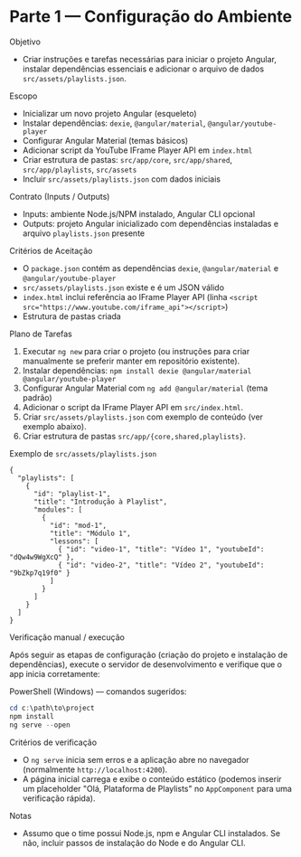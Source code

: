 # Parte 1 — Configuração do Ambiente

Objetivo
- Criar instruções e tarefas necessárias para iniciar o projeto Angular, instalar dependências essenciais e adicionar o arquivo de dados `src/assets/playlists.json`.

Escopo
- Inicializar um novo projeto Angular (esqueleto)
- Instalar dependências: `dexie`, `@angular/material`, `@angular/youtube-player`
- Configurar Angular Material (temas básicos)
- Adicionar script da YouTube IFrame Player API em `index.html`
 - Criar estrutura de pastas: `src/app/core`, `src/app/shared`, `src/app/playlists`, `src/assets`
 - Incluir `src/assets/playlists.json` com dados iniciais

Contrato (Inputs / Outputs)
- Inputs: ambiente Node.js/NPM instalado, Angular CLI opcional
- Outputs: projeto Angular inicializado com dependências instaladas e arquivo `playlists.json` presente

Critérios de Aceitação
- O `package.json` contém as dependências `dexie`, `@angular/material` e `@angular/youtube-player`
- `src/assets/playlists.json` existe e é um JSON válido
- `index.html` inclui referência ao IFrame Player API (linha `<script src="https://www.youtube.com/iframe_api"></script>`)
- Estrutura de pastas criada

Plano de Tarefas
1. Executar `ng new` para criar o projeto (ou instruções para criar manualmente se preferir manter em repositório existente).
2. Instalar dependências: `npm install dexie @angular/material @angular/youtube-player`
3. Configurar Angular Material com `ng add @angular/material` (tema padrão)
4. Adicionar o script da IFrame Player API em `src/index.html`.
5. Criar `src/assets/playlists.json` com exemplo de conteúdo (ver exemplo abaixo).
6. Criar estrutura de pastas `src/app/{core,shared,playlists}`.

Exemplo de `src/assets/playlists.json`
```
{
  "playlists": [
    {
      "id": "playlist-1",
      "title": "Introdução à Playlist",
      "modules": [
        {
          "id": "mod-1",
          "title": "Módulo 1",
          "lessons": [
            { "id": "video-1", "title": "Vídeo 1", "youtubeId": "dQw4w9WgXcQ" },
            { "id": "video-2", "title": "Vídeo 2", "youtubeId": "9bZkp7q19f0" }
          ]
        }
      ]
    }
  ]
}
```


Verificação manual / execução

Após seguir as etapas de configuração (criação do projeto e instalação de dependências), execute o servidor de desenvolvimento e verifique que o app inicia corretamente:

PowerShell (Windows) — comandos sugeridos:
```powershell
cd c:\path\to\project
npm install
ng serve --open
```

Critérios de verificação
- O `ng serve` inicia sem erros e a aplicação abre no navegador (normalmente `http://localhost:4200`).
 - A página inicial carrega e exibe o conteúdo estático (podemos inserir um placeholder "Olá, Plataforma de Playlists" no `AppComponent` para uma verificação rápida).

Notas
- Assumo que o time possui Node.js, npm e Angular CLI instalados. Se não, incluir passos de instalação do Node e do Angular CLI.

